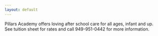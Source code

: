 ```yaml
---
layout: default
---
```



Pillars Academy offers loving after school care for all ages, infant and up. See tuition sheet for rates and call 949-951-0442 for more information.
